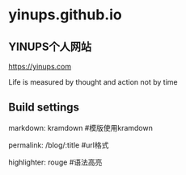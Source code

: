 yinups.github.io
===============

## YINUPS个人网站

https://yinups.com

Life is measured by thought and action not by time

## Build settings
markdown: kramdown          #模版使用kramdown

permalink: /blog/:title 	#url格式

highlighter: rouge       #语法高亮